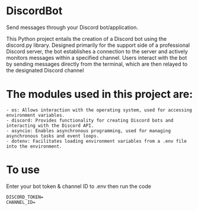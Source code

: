 # DiscordBot
Send messages through your Discord bot/application. 

This Python project entails the creation of a Discord bot using the discord.py library. Designed primarily for the support side of a professional Discord server, the bot establishes a connection to the server and actively monitors messages within a specified channel. Users interact with the bot by sending messages directly from the terminal, which are then relayed to the designated Discord channel

# The modules used in this project are:
```
- os: Allows interaction with the operating system, used for accessing environment variables.
- discord: Provides functionality for creating Discord bots and interacting with the Discord API.
- asyncio: Enables asynchronous programming, used for managing asynchronous tasks and event loops.
- dotenv: Facilitates loading environment variables from a .env file into the environment.
```
# To use 
Enter your bot token & channel ID to .env then run the code
```
DISCORD_TOKEN=
CHANNEL_ID=
```
